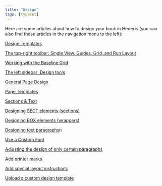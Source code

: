 ```yaml
---
title: "Design"
tags: [typeset]
---
```

 
<html><body><section data-type="chapter" class="hsecchapter" data-hederis-type="hsecchapter" id="intro-design" data-pi-attrs="id: intro-design; data-tags: typeset;" role="doc-chapter" data-tags="typeset" data-author-name=" " data-book-title=" " title="Design"><p class="hblkp" data-hederis-type="hblkp" id="pmF63geqS">Here are some articles about how to design your book in Hederis (you can also find these articles in the navigation menu to the left): </p><p class="hblkp" data-hederis-type="hblkp" id="p87ZQOQY1"><a href="{% link _docs/design-templates.md %}" data-hederis-type="hspana" id="pSg1gUVDd"><span class="Hyperlink" data-hederis-type="hspnspan" id="pag8RXLOM">Design Templates</span></a></p><p class="hblkp" data-hederis-type="hblkp" id="ptejGY2Yj"><a href="{% link _docs/typeset-view-toolbar.md %}" data-hederis-type="hspana" id="p4totoJNF"><span class="Hyperlink" data-hederis-type="hspnspan" id="pYgJEf7Zw">The top-right toolbar: Single View, Guides, Grid, and Run Layout</span></a></p><p class="hblkp" data-hederis-type="hblkp" id="pj7GI5Bgy"><a href="{% link _docs/baseline-grid.md %}" data-hederis-type="hspana" id="phavM92O0"><span class="Hyperlink" data-hederis-type="hspnspan" id="pMEksNhTB">Working with the Baseline Grid</span></a></p><p class="hblkp" data-hederis-type="hblkp" id="pjMyEhdbA"><a href="{% link _docs/typeset-left-sidebar.md %}" data-hederis-type="hspana" id="pUp655mzm"><span class="Hyperlink" data-hederis-type="hspnspan" id="pn8cvXkXs">The left sidebar: Design tools</span></a></p><p class="hblkp" data-hederis-type="hblkp" id="pC9Zfpfna"><a href="{% link _docs/typeset-general-design.md %}" data-hederis-type="hspana" id="pORMhzTlk"><span class="Hyperlink" data-hederis-type="hspnspan" id="pr3PlWlMT">General Page Design</span></a></p><p class="hblkp" data-hederis-type="hblkp" id="pr00SCvsg"><a href="{% link _docs/typeset-master-pages.md %}" data-hederis-type="hspana" id="pw8IRmHwj"><span class="Hyperlink" data-hederis-type="hspnspan" id="pZFONjhqX">Page Templates</span></a></p><p class="hblkp" data-hederis-type="hblkp" id="pnrvV7MqZ"><a href="{% link _docs/typeset-text-design.md %}" data-hederis-type="hspana" id="pJDsEYZeS"><span class="Hyperlink" data-hederis-type="hspnspan" id="pWBWlIMcM">Sections &amp; Text</span></a></p><p class="hblkp" data-hederis-type="hblkp" id="pxYEzDlGq"><a href="{% link _docs/typeset-sect-design.md %}" data-hederis-type="hspana" id="pAkf9aA83"><span class="Hyperlink" data-hederis-type="hspnspan" id="pKf44Tzr6">Designing SECT elements (sections)</span></a></p><p class="hblkp" data-hederis-type="hblkp" id="pIv39sFFJ"><a href="{% link _docs/typeset-box-design.md %}" data-hederis-type="hspana" id="pGF4F3TEk"><span class="Hyperlink" data-hederis-type="hspnspan" id="pYxe28UIp">Designing BOX elements (wrappers)</span></a></p><p class="hblkp" data-hederis-type="hblkp" id="pM4862itO"><a href="{% link _docs/typeset-para-design.md %}" data-hederis-type="hspana" id="pXEH1tvHE"><span class="Hyperlink" data-hederis-type="hspnspan" id="pl86NJa7B">Designing text paragraphs</span></a>n</p><p class="hblkp" data-hederis-type="hblkp" id="pZk7t5v6m"><a href="{% link _docs/custom-font.md %}" data-hederis-type="hspana" id="pXxCTNsvq"><span class="Hyperlink" data-hederis-type="hspnspan" id="pSp4Lw7Dc">Use a Custom Font</span></a></p><p class="hblkp" data-hederis-type="hblkp" id="pQHXuC5T5"><a href="{% link _docs/selectors.md %}" data-hederis-type="hspana" id="pdu1c3lV3"><span class="Hyperlink" data-hederis-type="hspnspan" id="pIk3wSx8G">Adjusting the design of only certain paragraphs</span></a></p><p class="hblkp" data-hederis-type="hblkp" id="pklLUio2t"><a href="{% link _docs/add-printer-marks.md %}" data-hederis-type="hspana" id="pur1w28kY"><span class="Hyperlink" data-hederis-type="hspnspan" id="pfuuw82Pw">Add printer marks</span></a></p><p class="hblkp" data-hederis-type="hblkp" id="pYhjeLVLw"><a href="{% link _docs/custom-design.md %}" data-hederis-type="hspana" id="pFW3jvQJP"><span class="Hyperlink" data-hederis-type="hspnspan" id="p2HLPg2LN">Add special layout instructions</span></a></p><p class="hblkp" data-hederis-type="hblkp" id="pkravRSUZ"><a href="{% link _docs/custom-design-templates.md %}" data-hederis-type="hspana" id="pxEOnLpHr"><span class="Hyperlink" data-hederis-type="hspnspan" id="pfxqdNAlH">Upload a custom design template</span></a></p></section></body></html>
